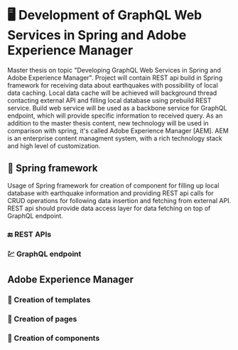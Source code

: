 # 🖥️ Development of GraphQL Web Services in Spring and Adobe Experience Manager
Master thesis on topic "Developing GraphQL Web Services in Spring and Adobe Experience Manager". Project will contain REST api build in Spring framework for receiving data about earthquakes with possibility of local data caching. Local data cache will be achieved will background thread contacting external API and filling local database using prebuild REST service. Build web service will be used as a backbone service for GraphQL endpoint, which will provide specific information to received query. As an addition to the master thesis content, new technology will be used in comparison with spring, it's called Adobe Experience Manager [AEM]. AEM is an enterprise content managment system, with a rich technology stack and high level of customization.  
## 🍃 Spring framework
Usage of Spring framework for creation of component for filling up local database with earthquake information and providing REST api calls for CRUD operations for following data insertion and fetching from external API. REST api should provide data access layer for data fetching on top of GraphQL endpoint.
### 🔚 REST APIs
### 💹 GraphQL endpoint
## Adobe Experience Manager
### 📝 Creation of templates
### 📄 Creation of pages
### 📑 Creation of components
